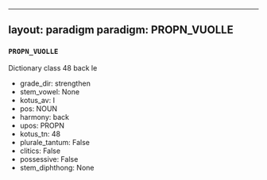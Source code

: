 
---
layout: paradigm
paradigm: PROPN_VUOLLE
---
### ` PROPN_VUOLLE `

Dictionary class 48 back le
* grade_dir: strengthen
* stem_vowel: None
* kotus_av: I
* pos: NOUN
* harmony: back
* upos: PROPN
* kotus_tn: 48
* plurale_tantum: False
* clitics: False
* possessive: False
* stem_diphthong: None
